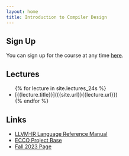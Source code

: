 ```yaml
---
layout: home
title: Introduction to Compiler Design
---
```


## Sign Up

You can sign up for the course at any time [here]({{site.url}}/signup/).

## Lectures

<ul>
  {% for lecture in site.lectures_24s %}
    <li>[{{lecture.title}}]({{site.url}}{{lecture.url}})</li>
  {% endfor %}
</ul>

## Links

- [LLVM-IR Language Reference Manual](https://llvm.org/docs/LangRef.html)
- [ECCO Project Base](https://github.com/CharlesAverill/ECCO)
- [Fall 2023 Page](https://seashell.charles.systems/teaching/ICD)